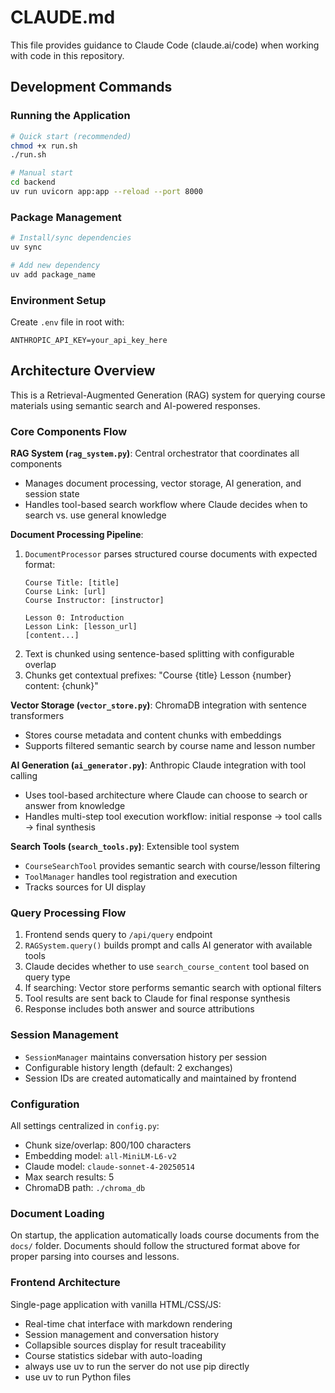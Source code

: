 # CLAUDE.md

This file provides guidance to Claude Code (claude.ai/code) when working with code in this repository.

## Development Commands

### Running the Application
```bash
# Quick start (recommended)
chmod +x run.sh
./run.sh

# Manual start
cd backend
uv run uvicorn app:app --reload --port 8000
```

### Package Management
```bash
# Install/sync dependencies
uv sync

# Add new dependency
uv add package_name
```

### Environment Setup
Create `.env` file in root with:
```
ANTHROPIC_API_KEY=your_api_key_here
```

## Architecture Overview

This is a Retrieval-Augmented Generation (RAG) system for querying course materials using semantic search and AI-powered responses.

### Core Components Flow

**RAG System (`rag_system.py`)**: Central orchestrator that coordinates all components
- Manages document processing, vector storage, AI generation, and session state
- Handles tool-based search workflow where Claude decides when to search vs. use general knowledge

**Document Processing Pipeline**:
1. `DocumentProcessor` parses structured course documents with expected format:
   ```
   Course Title: [title]
   Course Link: [url]
   Course Instructor: [instructor]
   
   Lesson 0: Introduction
   Lesson Link: [lesson_url]
   [content...]
   ```
2. Text is chunked using sentence-based splitting with configurable overlap
3. Chunks get contextual prefixes: "Course {title} Lesson {number} content: {chunk}"

**Vector Storage (`vector_store.py`)**: ChromaDB integration with sentence transformers
- Stores course metadata and content chunks with embeddings
- Supports filtered semantic search by course name and lesson number

**AI Generation (`ai_generator.py`)**: Anthropic Claude integration with tool calling
- Uses tool-based architecture where Claude can choose to search or answer from knowledge
- Handles multi-step tool execution workflow: initial response → tool calls → final synthesis

**Search Tools (`search_tools.py`)**: Extensible tool system
- `CourseSearchTool` provides semantic search with course/lesson filtering
- `ToolManager` handles tool registration and execution
- Tracks sources for UI display

### Query Processing Flow

1. Frontend sends query to `/api/query` endpoint
2. `RAGSystem.query()` builds prompt and calls AI generator with available tools
3. Claude decides whether to use `search_course_content` tool based on query type
4. If searching: Vector store performs semantic search with optional filters
5. Tool results are sent back to Claude for final response synthesis
6. Response includes both answer and source attributions

### Session Management

- `SessionManager` maintains conversation history per session
- Configurable history length (default: 2 exchanges)
- Session IDs are created automatically and maintained by frontend

### Configuration

All settings centralized in `config.py`:
- Chunk size/overlap: 800/100 characters
- Embedding model: `all-MiniLM-L6-v2`
- Claude model: `claude-sonnet-4-20250514`
- Max search results: 5
- ChromaDB path: `./chroma_db`

### Document Loading

On startup, the application automatically loads course documents from the `docs/` folder. Documents should follow the structured format above for proper parsing into courses and lessons.

### Frontend Architecture

Single-page application with vanilla HTML/CSS/JS:
- Real-time chat interface with markdown rendering
- Session management and conversation history
- Collapsible sources display for result traceability
- Course statistics sidebar with auto-loading
- always use uv to run the server do not use pip directly
- use uv to run Python files